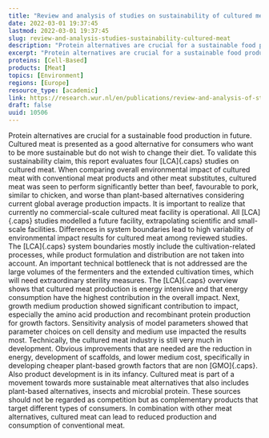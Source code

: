 ```yaml
---
title: "Review and analysis of studies on sustainability of cultured meat"
date: 2022-03-01 19:37:45
lastmod: 2022-03-01 19:37:45
slug: review-and-analysis-studies-sustainability-cultured-meat
description: "Protein alternatives are crucial for a sustainable food production in future. Cultured meat is presented as a good alternative for consumers who want to be more sustainable but do not wish to change their diet. To validate this sustainability claim, this report evaluates four LCA studies on cultured meat."
excerpt: "Protein alternatives are crucial for a sustainable food production in future. Cultured meat is presented as a good alternative for consumers who want to be more sustainable but do not wish to change their diet. To validate this sustainability claim, this report evaluates four LCA studies on cultured meat."
proteins: [Cell-Based]
products: [Meat]
topics: [Environment]
regions: [Europe]
resource_type: [academic]
link: https://research.wur.nl/en/publications/review-and-analysis-of-studies-on-sustainability-of-cultured-meat
draft: false
uuid: 10506
---
```

Protein alternatives are crucial for a sustainable food production in
future. Cultured meat is presented as a good alternative for consumers
who want to be more sustainable but do not wish to change their diet. To
validate this sustainability claim, this report evaluates four
[LCA]{.caps} studies on cultured meat. When comparing overall
environmental impact of cultured meat with conventional meat products
and other meat substitutes, cultured meat was seen to perform
significantly better than beef, favourable to pork, similar to chicken,
and worse than plant-based alternatives considering current global
average production impacts. It is important to realize that currently no
commercial-scale cultured meat facility is operational. All [LCA]{.caps}
studies modelled a future facility, extrapolating scientific and
small-scale facilities. Differences in system boundaries lead to high
variability of environmental impact results for cultured meat among
reviewed studies. The [LCA]{.caps} system boundaries mostly include the
cultivation-related processes, while product formulation and
distribution are not taken into account. An important technical
bottleneck that is not addressed are the large volumes of the fermenters
and the extended cultivation times, which will need extraordinary
sterility measures. The [LCA]{.caps} overview shows that cultured meat
production is energy intensive and that energy consumption have the
highest contribution in the overall impact. Next, growth medium
production showed significant contribution to impact, especially the
amino acid production and recombinant protein production for growth
factors. Sensitivity analysis of model parameters showed that parameter
choices on cell density and medium use impacted the results most.
Technically, the cultured meat industry is still very much in
development. Obvious improvements that are needed are the reduction in
energy, development of scaffolds, and lower medium cost, specifically in
developing cheaper plant-based growth factors that are non [GMO]{.caps}.
Also product development is in its infancy. Cultured meat is part of a
movement towards more sustainable meat alternatives that also includes
plant-based alternatives, insects and microbial protein. These sources
should not be regarded as competition but as complementary products that
target different types of consumers. In combination with other meat
alternatives, cultured meat can lead to reduced production and
consumption of conventional meat.
